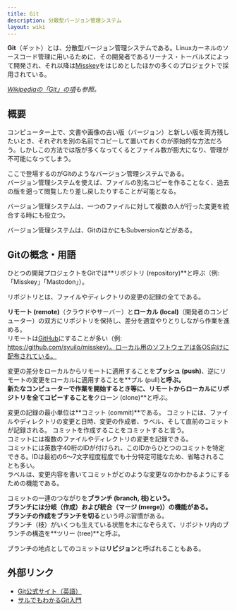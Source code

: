 ```yaml
---
title: Git
description: 分散型バージョン管理システム
layout: wiki
---
```

**Git**（ギット）とは、分散型バージョン管理システムである。Linuxカーネルのソースコード管理に用いるために、その開発者であるリーナス・トーバルズによって開発され、それ以降は[Misskey](misskey)をはじめとしたほかの多くのプロジェクトで採用されている。

*[Wikipediaの「Git」の項](https://ja.wikipedia.org/wiki/Git)も参照。*

## 概要
コンピューター上で、文書や画像の古い版（バージョン）と新しい版を両方残したいとき、それぞれを別の名前でコピーして置いておくのが原始的な方法だろう。しかしこの方法では版が多くなってくるとファイル数が膨大になり、管理が不可能になってしまう。

ここで登場するのがGitのようなバージョン管理システムである。  
バージョン管理システムを使えば、ファイルの別名コピーを作ることなく、過去の版を遡って閲覧したり差し戻したりすることが可能となる。

バージョン管理システムは、一つのファイルに対して複数の人が行った変更を統合する時にも役立つ。

バージョン管理システムは、GitのほかにもSubversionなどがある。

## Gitの概念・用語
ひとつの開発プロジェクトをGitでは**リポジトリ (repository)**と呼ぶ（例: 「Misskey」「Mastodon」）。

リポジトリとは、ファイルやディレクトリの変更の記録の全てである。

**リモート (remote)**（クラウドやサーバー）と**ローカル (local)**（開発者のコンピューター）の双方にリポジトリを保持し、差分を適宜やりとりしながら作業を進める。  
リモートは[GitHub](github)にすることが多い（例: https://github.com/syuilo/misskey）。ローカル用のソフトウェアは各OS向けに配布されている。

変更の差分をローカルからリモートに適用することを**プッシュ (push)**、逆にリモートの変更をローカルに適用することを**プル (pull)**と呼ぶ。  
新たなコンピューターで作業を開始するとき等に、リモートからローカルにリポジトリを全てコピーすることを**クローン (clone)**と呼ぶ。

変更の記録の最小単位は**コミット (commit)**である。
コミットには、ファイルやディレクトリの変更と日時、変更の作成者、ラベル、そして直前のコミットが記録される。
コミットを作成することをコミットすると言う。  
コミットには複数のファイルやディレクトリの変更を記録できる。  
コミットには英数字40桁のIDが付けられ、このIDからひとつのコミットを特定できる。IDは最初の6～7文字程度程度でも十分特定可能なため、省略されることも多い。  
ラベルは、変更内容を書いてコミットがどのような変更なのかわかるようにするための機能である。

コミットの一連のつながりを**ブランチ (branch, 枝)**という。  
ブランチには**分岐（作成）**および**統合（マージ (merge)）**の機能がある。  
ブランチの作成を**ブランチを切る**という呼ぶ習慣がある。  
ブランチ（枝）がいくつも生えている状態を木になぞらえて、リポジトリ内のブランチの構造を**ツリー (tree)**と呼ぶ。

ブランチの地点としてのコミットは**リビジョン**と呼ばれることもある。

## 外部リンク
- [Git公式サイト（英語）](https://git-scm.com/)
- [サルでもわかるGit入門](https://backlog.com/ja/git-tutorial/)
